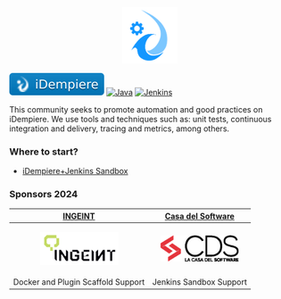 <p align="center">
<img alt="iDempiere DevOps" src="https://raw.githubusercontent.com/idempiere-devops/idempiere-devops-resources/main/idempiere-devops.png" width="20%">
</p>

<a href="https://github.com/idempiere/idempiere"><img alt="iDempiere" src="https://raw.githubusercontent.com/idempiere-devops/idempiere-devops-resources/main/idempiere-badge.svg"></a>
<a href="https://openjdk.org/"><img alt="Java" src="https://img.shields.io/badge/-Java-orange?logo=openjdk&logoColor=white"></a>
<a href="https://www.jenkins.io/"><img alt="Jenkins" src="https://img.shields.io/badge/-Jenkins-e80505.svg?logo=jenkins&logoColor=white"></a>

This community seeks to promote automation and good practices on iDempiere. We use tools and techniques such as: unit tests, continuous integration and delivery, tracing and metrics, among others.

### Where to start?

- [iDempiere+Jenkins Sandbox](https://github.com/idempiere-devops/idempiere-jenkins-sandbox)

### Sponsors 2024

| <a href="https://odoo.ingeint.com/idempiere">INGEINT</a> | <a href="https://casadelsoftware.com/">Casa del Software</a> |
| - | - |
| <p align="center"><img alt="INGEINT" src="https://github.com/idempiere-devops/idempiere-devops-resources/blob/main/sponsors/ingeint.png?raw=true" width="140px"></p> | <p align="center"><img alt="INGEINT" src="https://github.com/idempiere-devops/idempiere-devops-resources/blob/main/sponsors/casadelsoftware.png?raw=true" width="140px"></p> |
| Docker and Plugin Scaffold Support | Jenkins Sandbox Support |

